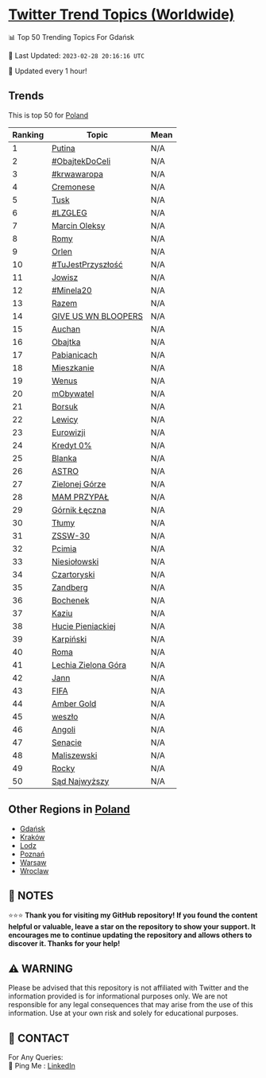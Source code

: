 [Twitter Trend Topics (Worldwide)](https://github.com/ErcinDedeoglu/Twitter-Trend-Topics)
==========


📊 Top 50 Trending Topics For Gdańsk

📆 Last Updated: `2023-02-28 20:16:16 UTC`

🔧 Updated every 1 hour!


## Trends

This is top 50 for [Poland](</Poland>)

| Ranking | Topic | Mean |
| ------- | ------------ | ------------ |
| 1 | [Putina](http://twitter.com/search?q=Putina) | N/A |
| 2 | [#ObajtekDoCeli](http://twitter.com/search?q=%23ObajtekDoCeli) | N/A |
| 3 | [#krwawaropa](http://twitter.com/search?q=%23krwawaropa) | N/A |
| 4 | [Cremonese](http://twitter.com/search?q=Cremonese) | N/A |
| 5 | [Tusk](http://twitter.com/search?q=Tusk) | N/A |
| 6 | [#LZGLEG](http://twitter.com/search?q=%23LZGLEG) | N/A |
| 7 | [Marcin Oleksy](http://twitter.com/search?q=Marcin+Oleksy) | N/A |
| 8 | [Romy](http://twitter.com/search?q=Romy) | N/A |
| 9 | [Orlen](http://twitter.com/search?q=Orlen) | N/A |
| 10 | [#TuJestPrzyszłość](http://twitter.com/search?q=%23TuJestPrzysz%c5%82o%c5%9b%c4%87) | N/A |
| 11 | [Jowisz](http://twitter.com/search?q=Jowisz) | N/A |
| 12 | [#Minela20](http://twitter.com/search?q=%23Minela20) | N/A |
| 13 | [Razem](http://twitter.com/search?q=Razem) | N/A |
| 14 | [GIVE US WN BLOOPERS](http://twitter.com/search?q=GIVE+US+WN+BLOOPERS) | N/A |
| 15 | [Auchan](http://twitter.com/search?q=Auchan) | N/A |
| 16 | [Obajtka](http://twitter.com/search?q=Obajtka) | N/A |
| 17 | [Pabianicach](http://twitter.com/search?q=Pabianicach) | N/A |
| 18 | [Mieszkanie](http://twitter.com/search?q=Mieszkanie) | N/A |
| 19 | [Wenus](http://twitter.com/search?q=Wenus) | N/A |
| 20 | [mObywatel](http://twitter.com/search?q=mObywatel) | N/A |
| 21 | [Borsuk](http://twitter.com/search?q=Borsuk) | N/A |
| 22 | [Lewicy](http://twitter.com/search?q=Lewicy) | N/A |
| 23 | [Eurowizji](http://twitter.com/search?q=Eurowizji) | N/A |
| 24 | [Kredyt 0%](http://twitter.com/search?q=Kredyt+0%25) | N/A |
| 25 | [Blanka](http://twitter.com/search?q=Blanka) | N/A |
| 26 | [ASTRO](http://twitter.com/search?q=ASTRO) | N/A |
| 27 | [Zielonej Górze](http://twitter.com/search?q=Zielonej+G%c3%b3rze) | N/A |
| 28 | [MAM PRZYPAŁ](http://twitter.com/search?q=MAM+PRZYPA%c5%81) | N/A |
| 29 | [Górnik Łęczna](http://twitter.com/search?q=G%c3%b3rnik+%c5%81%c4%99czna) | N/A |
| 30 | [Tłumy](http://twitter.com/search?q=T%c5%82umy) | N/A |
| 31 | [ZSSW-30](http://twitter.com/search?q=ZSSW-30) | N/A |
| 32 | [Pcimia](http://twitter.com/search?q=Pcimia) | N/A |
| 33 | [Niesiołowski](http://twitter.com/search?q=Niesio%c5%82owski) | N/A |
| 34 | [Czartoryski](http://twitter.com/search?q=Czartoryski) | N/A |
| 35 | [Zandberg](http://twitter.com/search?q=Zandberg) | N/A |
| 36 | [Bochenek](http://twitter.com/search?q=Bochenek) | N/A |
| 37 | [Kaziu](http://twitter.com/search?q=Kaziu) | N/A |
| 38 | [Hucie Pieniackiej](http://twitter.com/search?q=Hucie+Pieniackiej) | N/A |
| 39 | [Karpiński](http://twitter.com/search?q=Karpi%c5%84ski) | N/A |
| 40 | [Roma](http://twitter.com/search?q=Roma) | N/A |
| 41 | [Lechia Zielona Góra](http://twitter.com/search?q=Lechia+Zielona+G%c3%b3ra) | N/A |
| 42 | [Jann](http://twitter.com/search?q=Jann) | N/A |
| 43 | [FIFA](http://twitter.com/search?q=FIFA) | N/A |
| 44 | [Amber Gold](http://twitter.com/search?q=Amber+Gold) | N/A |
| 45 | [weszło](http://twitter.com/search?q=wesz%c5%82o) | N/A |
| 46 | [Angoli](http://twitter.com/search?q=Angoli) | N/A |
| 47 | [Senacie](http://twitter.com/search?q=Senacie) | N/A |
| 48 | [Maliszewski](http://twitter.com/search?q=Maliszewski) | N/A |
| 49 | [Rocky](http://twitter.com/search?q=Rocky) | N/A |
| 50 | [Sąd Najwyższy](http://twitter.com/search?q=S%c4%85d+Najwy%c5%bcszy) | N/A |



## Other Regions in [Poland](</Poland>)

* [Gdańsk](</Poland/Gdańsk.md>)
* [Kraków](</Poland/Kraków.md>)
* [Lodz](</Poland/Lodz.md>)
* [Poznań](</Poland/Poznań.md>)
* [Warsaw](</Poland/Warsaw.md>)
* [Wroclaw](</Poland/Wroclaw.md>)



## 📝 NOTES

⭐⭐⭐ **Thank you for visiting my GitHub repository! If you found the content helpful or valuable, leave a star on the repository to show your support. It encourages me to continue updating the repository and allows others to discover it. Thanks for your help!**


## ⚠️ WARNING

Please be advised that this repository is not affiliated with Twitter and the information provided is for informational purposes only. We are not responsible for any legal consequences that may arise from the use of this information. Use at your own risk and solely for educational purposes.


## 📨 CONTACT

 For Any Queries:  
            🏓 Ping Me : [LinkedIn](https://www.linkedin.com/in/ercindedeoglu/)
